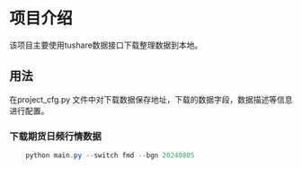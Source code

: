 # 项目介绍

该项目主要使用tushare数据接口下载整理数据到本地。

## 用法

在project_cfg.py 文件中对下载数据保存地址，下载的数据字段，数据描述等信息进行配置。

### 下载期货日频行情数据

```powershell
    python main.py --switch fmd --bgn 20240805
```
